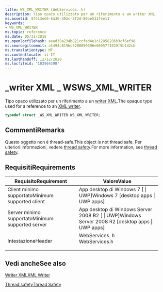 ```yaml
---
title: WS_XML_WRITER (WebServices. h)
description: Tipo opaco utilizzato per un riferimento a un writer XML.
ms.assetid: 8f413e60-8a30-492c-8f2d-80be511fee11
keywords:
- WS_XML_WRITER
ms.topic: reference
ms.date: 05/31/2018
ms.openlocfilehash: aaad38a234b821ccfad4e1c12858286b3cf6ef98
ms.sourcegitcommit: a1494c819bc5200050696e66057f1020f5b142cb
ms.translationtype: MT
ms.contentlocale: it-IT
ms.lasthandoff: 12/12/2020
ms.locfileid: "103964398"
---
```

# <a name="ws_xml_writer"></a><span data-ttu-id="bdcf4-104">\_writer XML \_ WS</span><span class="sxs-lookup"><span data-stu-id="bdcf4-104">WS\_XML\_WRITER</span></span>

<span data-ttu-id="bdcf4-105">Tipo opaco utilizzato per un riferimento a un [writer XML](xml-writer.md).</span><span class="sxs-lookup"><span data-stu-id="bdcf4-105">The opaque type used for a reference to an [XML writer](xml-writer.md).</span></span>


```C++
typedef struct _WS_XML_WRITER WS_XML_WRITER;
```



## <a name="remarks"></a><span data-ttu-id="bdcf4-106">Commenti</span><span class="sxs-lookup"><span data-stu-id="bdcf4-106">Remarks</span></span>

<span data-ttu-id="bdcf4-107">Questo oggetto non è thread-safe.</span><span class="sxs-lookup"><span data-stu-id="bdcf4-107">This object is not thread safe.</span></span> <span data-ttu-id="bdcf4-108">Per ulteriori informazioni, vedere [thread safety](thread-safety.md).</span><span class="sxs-lookup"><span data-stu-id="bdcf4-108">For more information, see [thread safety](thread-safety.md).</span></span>

## <a name="requirements"></a><span data-ttu-id="bdcf4-109">Requisiti</span><span class="sxs-lookup"><span data-stu-id="bdcf4-109">Requirements</span></span>



| <span data-ttu-id="bdcf4-110">Requisito</span><span class="sxs-lookup"><span data-stu-id="bdcf4-110">Requirement</span></span> | <span data-ttu-id="bdcf4-111">Valore</span><span class="sxs-lookup"><span data-stu-id="bdcf4-111">Value</span></span> |
|-------------------------------------|------------------------------------------------------------------------------------------|
| <span data-ttu-id="bdcf4-112">Client minimo supportato</span><span class="sxs-lookup"><span data-stu-id="bdcf4-112">Minimum supported client</span></span><br/> | <span data-ttu-id="bdcf4-113">App desktop di Windows 7 \[ \| UWP\]</span><span class="sxs-lookup"><span data-stu-id="bdcf4-113">Windows 7 \[desktop apps \| UWP apps\]</span></span><br/>                                        |
| <span data-ttu-id="bdcf4-114">Server minimo supportato</span><span class="sxs-lookup"><span data-stu-id="bdcf4-114">Minimum supported server</span></span><br/> | <span data-ttu-id="bdcf4-115">App desktop di Windows Server 2008 R2 \[ \| UWP\]</span><span class="sxs-lookup"><span data-stu-id="bdcf4-115">Windows Server 2008 R2 \[desktop apps \| UWP apps\]</span></span><br/>                           |
| <span data-ttu-id="bdcf4-116">Intestazione</span><span class="sxs-lookup"><span data-stu-id="bdcf4-116">Header</span></span><br/>                   | <dl> <span data-ttu-id="bdcf4-117"><dt>WebServices. h</dt></span><span class="sxs-lookup"><span data-stu-id="bdcf4-117"><dt>WebServices.h</dt></span></span> </dl> |



## <a name="see-also"></a><span data-ttu-id="bdcf4-118">Vedi anche</span><span class="sxs-lookup"><span data-stu-id="bdcf4-118">See also</span></span>

<dl> <dt>

[<span data-ttu-id="bdcf4-119">Writer XML</span><span class="sxs-lookup"><span data-stu-id="bdcf4-119">XML Writer</span></span>](xml-writer.md)
</dt> <dt>

[<span data-ttu-id="bdcf4-120">Thread safety</span><span class="sxs-lookup"><span data-stu-id="bdcf4-120">Thread Safety</span></span>](thread-safety.md)
</dt> </dl>

 

 





